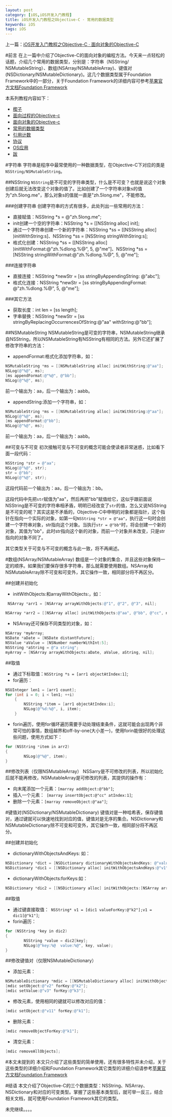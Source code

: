 ```yaml
---
layout: post
category: [iOS,iOS开发入门教程]
title: iOS开发入门教程之Objective-C · 常用的数据类型
keywords: iOS
tags: iOS
---
```


上一篇：[iOS开发入门教程之Objective-C · 面向对象的Objective-C]( http://zh.5long.me/2014/learning-ios-oc-2/)

#前言
在上一篇中介绍了Objective-C的面向对象的编程方法。今天来一点轻松的话题，介绍几个常用的数据类型，分别是：字符串（NSString/ NSMutableString）、数组(NSArray/NSMutableArray)、键值对(NSDictionary/NSMutableDictionary)。这几个数据类型属于Foundation Framework中的一部分，关于Foundation Framework的详细内容可参考[苹果官方文档Foundation Framework](https://developer.apple.com/library/ios/documentation/Cocoa/Reference/Foundation/ObjC_classic/index.html)

<!--more-->

本系列教程内容如下：

*  [楔子](http://zh.5long.me/2014/learning-ios-preface/)
*  [面向过程的Objective-c](http://zh.5long.me/2014/learning-ios-oc-1/)
*  [面向对象的Objective-c](http://zh.5long.me/2014/learning-ios-oc-2/)
*  [常用的数据类型](http://zh.5long.me/2015/learning-ios-oc-3/)
*  [引用计数](http://zh.5long.me/2015/learning-ios-oc-4/)
*  [协议](http://zh.5long.me/2015/learning-ios-oc-5/)
*  [OS应用](http://zh.5long.me/2015/ios-first-app/)
* [跋](http://zh.5long.me/2015/ios-epilogue/)

#字符串
字符串是程序中最常使用的一种数据类型，在Objective-C下对应的类是`NSString/NSMutableString`。

##NSString
`NSString`是不可变的字符串类型，什么是不可变？也就是说这个对象创建后就无法改变这个对象的值了。比如创建了一个字符串对象s的值为"zh.5long.me"，那么对象s的值就一直是"zh.5long.me"，不能修改。

###创建字符串
创建字符串的方式有很多，此处列出一些常用的方法：

*  直接赋值：NSString *s = @"zh.5long.me";
*  init创建一个空的字符串：NSString *s = [[NSString alloc] init];
*  通过一个字符串创建一个新的字符串：NSString *ss = [[NSString alloc] )initWithString:s]、NSString *ss = [NSString stringWithString:s];
*  格式化创建：NSString *ss = [[NSString alloc] )initWithFormat:@"zh.%dlong.%@", 5, @"me"]、NSString *ss = [NSString stringWithFormat:@"zh.%dlong.%@", 5, @"me"];

###连接字符串
*  直接连接：NSString *newStr = [ss stringByAppendingString: @"abc"];
*  格式化连接：NSString *newStr = [ss stringByAppendingFormat: @"zh.%dlong.%@", 5, @"me"];

###其它方法
*  获取长度：int len = [ss length];
*  字串替换：NSString *newStr = [ss stringByReplacingOccurrencesOfString:@"aa"  withString:@"bb"];

##NSMutableString
NSMutableString是可变的字符串，NSMutableString继承自NSString，所以NSMutableString有NSString有相同的方法。另外它还扩展了修改字符串的方法：

*  appendFormat:格式化添加字符串，如：

```objective-c
NSMutableString *ms = [[NSMutableString alloc] initWithString:@"aa"];
NSLog(@"%@", ms);
[ms appendFormat:@"%@", @"bb"];
NSLog(@"%@", ms);
```

前一个输出为：aa，后一个输出为：aabb。

*  appendString:添加一个字符串，如：

```objective-c
NSMutableString *ms = [[NSMutableString alloc] initWithString:@"aa"];
NSLog(@"%@", ms);
[ms appendFormat:@"bb"];
NSLog(@"%@", ms);
```

前一个输出为：aa，后一个输出为：aabb。

##可变与不可变
初次接触可变与不可变的概念可能会使读者非常迷惑，比如看下面一段代码：

```objective-c
NSString *str = @"aa";
NSLog(@"%@", str);
str = @"bb";
NSLog(@"%@", str);
```

这段代码前一个输出为：aa，后一个输出为：bb。

这段代码中先把`str`赋值为"aa"，然后再把"bb"赋值给它，这似乎跟前面说NSString是不可变的字符串相矛盾，明明已经改变了`str`的值，怎么又说NSString是不可变的呢？其实这是不矛盾的，Objective-C中申明的对象都是指针，这个指针在指向一个实际的对象，如第一句`NSString *str = @"aa"`，执行这一句时会创建一个字符串对象，str指向这个对象。当执行`str = @"bb"`时，将会创建一个新的对象，其值为"bb"，此时str指向这个新的对象，而前一个对象并未改变，只是str指向的对象不同了。

其它类型关于可变与不可变的概念与此一致，将不再阐述。

#数组(NSArray/NSMutableArray)
数组是一个对象的集合，并且这些对象保持一定的顺序。如果我们要保存很多字符串，那么就需要使用数组。NSArray和NSMutableArray除不可变和可变外，其它操作一致，相同部分将不再区分。

##创建并初始化
*  initWithObjects:和arrayWithObjects:，如：

```objective-c
 NSArray *arr1 = [NSArray arrayWithObjects:@"1", @"2", @"3", nil];
    
NSArray *arr2 = [[NSArray alloc] initWithObjects:@"aa", @"bb", @"cc", nil];
```

*  NSArray还可保存不同类型的对象，如：

```objective-c
NSArray *myArray;
NSDate *aDate = [NSDate distantFuture];
NSValue *aValue = [NSNumber numberWithInt:5];
NSString *aString = @"a string";
myArray = [NSArray arrayWithObjects:aDate, aValue, aString, nil];
```

##取值

*  通过下标取值：`NSString *s = [arr1 objectAtIndex:1]`;
*  for遍历：

```objective-c
NSUInteger len1 = [arr1 count];
for (int i = 0; i < len1; ++i)
    {
        NSString *item = [arr1 objectAtIndex:i];
        NSLog(@"%d:%@", i, item);
    }
```

*  forin遍历，使用for循环遍历需要手动处理结束条件，这就可能会出现两个非常可怕的事情，数组越界和off-by-one(大小差一)，使用forin能很好的处理这些问题，使用方式如下：

```objective-c
for (NSString *item in arr2)
{
        NSLog(@"%@", item);
}
```

##修改列表（仅限NSMutableArray）
NSSarry是不可修改的列表，所以初始化后就不能再修改，NSMutableArray是可修改的列表，其提供的操作有：

*  向末尾添加一个元素：`[marray addObject:@"bb"]`;
*  插入一个元素：` [marray insertObject:@"cc" atIndex:1]`;
*  删除一个元素：`[marray removeObject:@"aa"]`;

#键值对(NSDictionary/NSMutableDictionary)
键值对是一种哈希表，保存键值对，通过键就可以快速地找到对应的值，键值对是无序的集合。NSDictionary和NSMutableDictionary除不可变和可变外，其它操作一致，相同部分将不再区分。

##创建并初始化

*  dictionaryWithObjectsAndKeys: 如：

```objective-c
NSDictionary *dict = [NSDictionary dictionaryWithObjectsAndKeys: @"value1", @"key1", @"value2", @"key2", nil];
NSDictionary *dic1 = [[NSDictionary alloc] initWithObjectsAndKeys:@"v1", @"k1", @"v2", @"k2", @"v3", @"k3", nil];
```

*  dictionaryWithObjects:forKeys:如：

```objective-c
NSDictionary *dic2 = [[NSDictionary alloc] initWithObjects:[NSArray arrayWithObjects:@"v1", @"v2", @"v3", nil] forKeys:[NSArray arrayWithObjects:@"k1", @"k2", @"k3", nil]];
```
##取值
*  通过键直接取值：` NSString* v1 = [dic1 valueForKey:@"k2"];v1 = dic1[@"k1"]`;
*  forin遍历：

```objective-c
for (NSString *key in dic2)
{
        NSString *value = dic2[key];
        NSLog(@"key:%@  value:%@", key, value);
}
```

##修改键值对（仅限NSMutableDictionary）

*  添加元素：

```objective-c
NSMutableDictionary *mdic = [[NSMutableDictionary alloc] initWithObjectsAndKeys:@"v1", @"k1", nil];
[mdic setObject:@"v2" forKey:@"k2"];
[mdic setValue:@"v3" forKey:@"k3"];
```

*  修改元素，使用相同的键就可以修改对应的值：
```objective-c
[mdic setObject:@"v11" forKey:@"k1"];
```

*  删除元素：

```objective-c
[mdic removeObjectForKey:@"k1"];
```

*  清空元素：

```objective-c
[mdic removeAllObjects];
```

#本文未提到的
本文只介绍了这些类型的简单使用，还有很多特性并未介绍，关于这些类型的详细介绍和Foundation Framework其它类型的详细介绍请参考[苹果官方文档Foundation Framework](https://developer.apple.com/library/ios/documentation/Cocoa/Reference/Foundation/ObjC_classic/index.html)

#结语
本文介绍了Objective-C的三个数据类型：NSString、NSArray、NSDictionary和对应的可变类型。掌握了这些基本类型后，就可举一反三，结合相关文档，就可使用Foundation Framework其它的类型。

未完继续。。。。